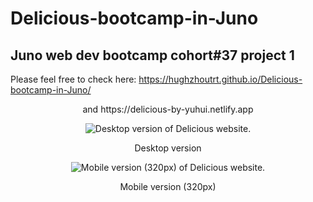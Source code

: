 # Delicious-bootcamp-in-Juno  
  
## Juno web dev bootcamp cohort#37 project 1  
  
Please feel free to check here: https://hughzhoutrt.github.io/Delicious-bootcamp-in-Juno/  
<p align="center">and https://delicious-by-yuhui.netlify.app</p>  
    
    
<p align="center"><img src="https://user-images.githubusercontent.com/84819219/139278621-025e6885-0a70-4d80-a71e-43189b79d847.png" alt="Desktop version of Delicious website."></P>  
<p align="center">Desktop version</p>  
    
    
<p align="center"><img src="https://user-images.githubusercontent.com/84819219/139278737-987f484e-1f03-406d-b04a-fd342526fa80.png" alt="Mobile version (320px) of Delicious website."></P>  
<p align="center">Mobile version (320px)</p>

